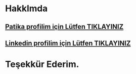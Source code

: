 # HakkImda
## [Patika profilim için Lütfen TIKLAYINIZ](https://academy.patika.dev/@tariksiler)
## [Linkedin profilim için Lütfen TIKLAYINIZ](https://www.linkedin.com/in/silertarik/)
# Teşekkür Ederim.
